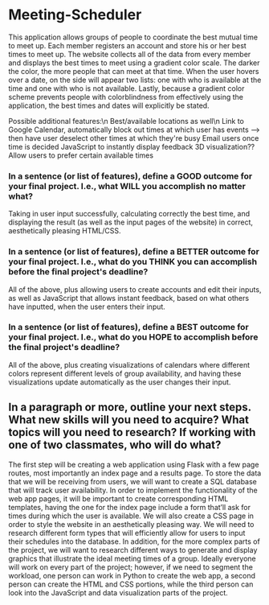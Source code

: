 # Meeting-Scheduler

This application allows groups of people to coordinate the best mutual time to meet up. Each member registers an account and store his or her best times to meet up. The website collects all of the data from every member and displays the best times to meet using a gradient color scale. The darker the color, the more people that can meet at that time. When the user hovers over a date, on the side will appear two lists: one with who is available at the time and one with who is not available. Lastly, because a gradient color scheme prevents people with colorblindness from effectively using the application, the best times and dates will explicitly be stated.

Possible additional features:\n
Best/available locations as well\n
Link to Google Calendar, automatically block out times at which user has events --> then have user deselect other times at which they're busy
Email users once time is decided
JavaScript to instantly display feedback
3D visualization??
Allow users to prefer certain available times

### In a sentence (or list of features), define a GOOD outcome for your final project. I.e., what WILL you accomplish no matter what?

Taking in user input successfully, calculating correctly the best time, and displaying the result (as well as the input pages of the website) in correct, aesthetically pleasing HTML/CSS.

### In a sentence (or list of features), define a BETTER outcome for your final project. I.e., what do you THINK you can accomplish before the final project's deadline?

All of the above, plus allowing users to create accounts and edit their inputs, as well as JavaScript that allows instant feedback, based on what others have inputted, when the user enters their input.

### In a sentence (or list of features), define a BEST outcome for your final project. I.e., what do you HOPE to accomplish before the final project's deadline?

All of the above, plus creating visualizations of calendars where different colors represent different levels of group availability, and having these visualizations update automatically as the user changes their input.

## In a paragraph or more, outline your next steps. What new skills will you need to acquire? What topics will you need to research? If working with one of two classmates, who will do what?

The first step will be creating a web application using Flask with a few page routes, most importantly an index page and a results page. To store the data that we will be receiving from users, we will want to create a SQL database that will track user availability. In order to implement the functionality of the web app pages, it will be important to create corresponding HTML templates, having the one for the index page include a form that’ll ask for times during which the user is available. We will also create a CSS page in order to style the website in an aesthetically pleasing way. We will need to research different form types that will efficiently allow for users to input their schedules into the database. In addition, for the more complex parts of the project, we will want to research different ways to generate and display graphics that illustrate the ideal meeting times of a group. Ideally everyone will work on every part of the project; however, if we need to segment the workload, one person can work in Python to create the web app, a second person can create the HTML and CSS portions, while the third person can look into the JavaScript and data visualization parts of the project.
